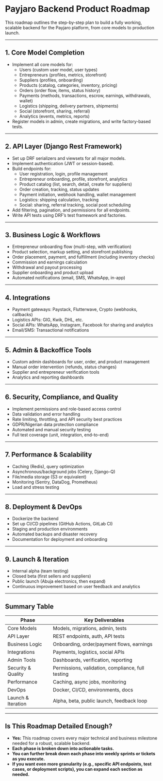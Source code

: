 # Payjaro Backend Product Roadmap

This roadmap outlines the step-by-step plan to build a fully working, scalable backend for the Payjaro platform, from core models to production launch.

---

## 1. Core Model Completion
- Implement all core models for:
  - Users (custom user model, user types)
  - Entrepreneurs (profiles, metrics, storefront)
  - Suppliers (profiles, onboarding)
  - Products (catalog, categories, inventory, pricing)
  - Orders (order flow, items, status history)
  - Payments (methods, transactions, escrow, earnings, withdrawals, wallet)
  - Logistics (shipping, delivery partners, shipments)
  - Social (storefront, sharing, referral)
  - Analytics (events, metrics, reports)
- Register models in admin, create migrations, and write factory-based tests.

---

## 2. API Layer (Django Rest Framework)
- Set up DRF serializers and viewsets for all major models.
- Implement authentication (JWT or session-based).
- Build endpoints for:
  - User registration, login, profile management
  - Entrepreneur onboarding, profile, storefront, analytics
  - Product catalog (list, search, detail, create for suppliers)
  - Order creation, tracking, status updates
  - Payment initiation, webhook handling, wallet management
  - Logistics: shipping calculation, tracking
  - Social: sharing, referral tracking, social post scheduling
- Add filtering, pagination, and permissions for all endpoints.
- Write API tests using DRF’s test framework and factories.

---

## 3. Business Logic & Workflows
- Entrepreneur onboarding flow (multi-step, with verification)
- Product selection, markup setting, and storefront publishing
- Order placement, payment, and fulfillment (including inventory checks)
- Commission and earnings calculation
- Withdrawal and payout processing
- Supplier onboarding and product upload
- Automated notifications (email, SMS, WhatsApp, in-app)

---

## 4. Integrations
- Payment gateways: Paystack, Flutterwave, Crypto (webhooks, callbacks)
- Logistics APIs: GIG, Kwik, DHL, etc.
- Social APIs: WhatsApp, Instagram, Facebook for sharing and analytics
- Email/SMS: Transactional notifications

---

## 5. Admin & Backoffice Tools
- Custom admin dashboards for user, order, and product management
- Manual order intervention (refunds, status changes)
- Supplier and entrepreneur verification tools
- Analytics and reporting dashboards

---

## 6. Security, Compliance, and Quality
- Implement permissions and role-based access control
- Data validation and error handling
- Rate limiting, throttling, and API security best practices
- GDPR/Nigerian data protection compliance
- Automated and manual security testing
- Full test coverage (unit, integration, end-to-end)

---

## 7. Performance & Scalability
- Caching (Redis), query optimization
- Asynchronous/background jobs (Celery, Django-Q)
- File/media storage (S3 or equivalent)
- Monitoring (Sentry, DataDog, Prometheus)
- Load and stress testing

---

## 8. Deployment & DevOps
- Dockerize the backend
- Set up CI/CD pipelines (GitHub Actions, GitLab CI)
- Staging and production environments
- Automated backups and disaster recovery
- Documentation for deployment and onboarding

---

## 9. Launch & Iteration
- Internal alpha (team testing)
- Closed beta (first sellers and suppliers)
- Public launch (Abuja electronics, then expand)
- Continuous improvement based on user feedback and analytics

---

## Summary Table

| Phase                | Key Deliverables                                      |
|----------------------|------------------------------------------------------|
| Core Models          | Models, migrations, admin, tests                     |
| API Layer            | REST endpoints, auth, API tests                      |
| Business Logic       | Onboarding, order/payment flows, earnings            |
| Integrations         | Payments, logistics, social APIs                     |
| Admin Tools          | Dashboards, verification, reporting                  |
| Security & Quality   | Permissions, validation, compliance, full testing    |
| Performance          | Caching, async jobs, monitoring                      |
| DevOps               | Docker, CI/CD, environments, docs                    |
| Launch & Iteration   | Alpha, beta, public launch, feedback loop            |

---

## Is This Roadmap Detailed Enough?
- **Yes:** This roadmap covers every major technical and business milestone needed for a robust, scalable backend.
- **Each phase is broken down into actionable tasks.**
- **You can further break down each phase into weekly sprints or tickets as you execute.**
- **If you want even more granularity (e.g., specific API endpoints, test cases, or deployment scripts), you can expand each section as needed.** 
